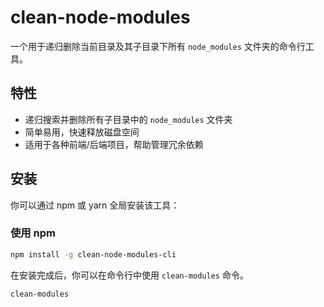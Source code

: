 # clean-node-modules

一个用于递归删除当前目录及其子目录下所有 `node_modules` 文件夹的命令行工具。

## 特性

- 递归搜索并删除所有子目录中的 `node_modules` 文件夹
- 简单易用，快速释放磁盘空间
- 适用于各种前端/后端项目，帮助管理冗余依赖

## 安装

你可以通过 npm 或 yarn 全局安装该工具：

### 使用 npm

```bash
npm install -g clean-node-modules-cli
```

在安装完成后，你可以在命令行中使用 `clean-modules` 命令。

```bash
clean-modules
```

